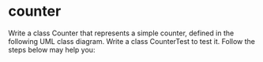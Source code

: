 # counter
Write a class Counter that represents a simple counter, defined in the following UML class diagram. Write a class CounterTest to test it. Follow the steps below may help you:
